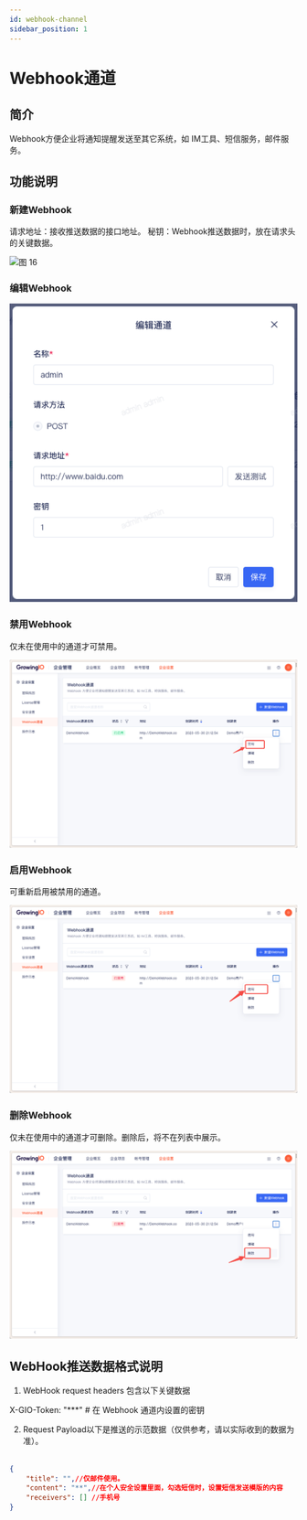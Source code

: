 ```yaml
---
id: webhook-channel
sidebar_position: 1
---
```


# Webhook通道

## 简介

Webhook方便企业将通知提醒发送至其它系统，如 IM工具、短信服务，邮件服务。

## 功能说明

### 新建Webhook

请求地址：接收推送数据的接口地址。
秘钥：Webhook推送数据时，放在请求头的关键数据。

![图 16](/img/d3529f8193cae5d0f0ceb42abc984847d003fbd4501224118b59466e6f6b5db1.png)

### 编辑Webhook

![图 2](/img/portal-edit_webhook-channel.png)  

### 禁用Webhook

仅未在使用中的通道才可禁用。

![图 4](/img/jinyongwebhook_webhook-channel.png)  

### 启用Webhook

可重新启用被禁用的通道。

![图 5](/img/qiyongwebhook_webhook-channel.png)  

### 删除Webhook

仅未在使用中的通道才可删除。删除后，将不在列表中展示。

![图 6](/img/shanchuwebhook_webhook-channel.png)  

## WebHook推送数据格式说明

1. WebHook request headers 包含以下关键数据

X-GIO-Token: "***" # 在 Webhook 通道内设置的密钥

2. Request Payload以下是推送的示范数据（仅供参考，请以实际收到的数据为准）。

```json

{    
    "title": "",//仅邮件使用。
    "content": "**",//在个人安全设置里面，勾选短信时，设置短信发送模版的内容
    "receivers": [] //手机号
}

```
